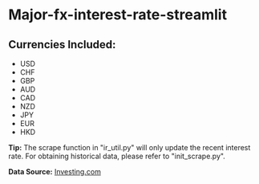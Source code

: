 # Major-fx-interest-rate-streamlit

## Currencies Included:
- USD
- CHF
- GBP
- AUD
- CAD
- NZD
- JPY
- EUR
- HKD

**Tip:** The scrape function in "ir_util.py" will only update the recent interest rate. For obtaining historical data, please refer to "init_scrape.py".

**Data Source:** [Investing.com](https://www.investing.com/economic-calendar/)
